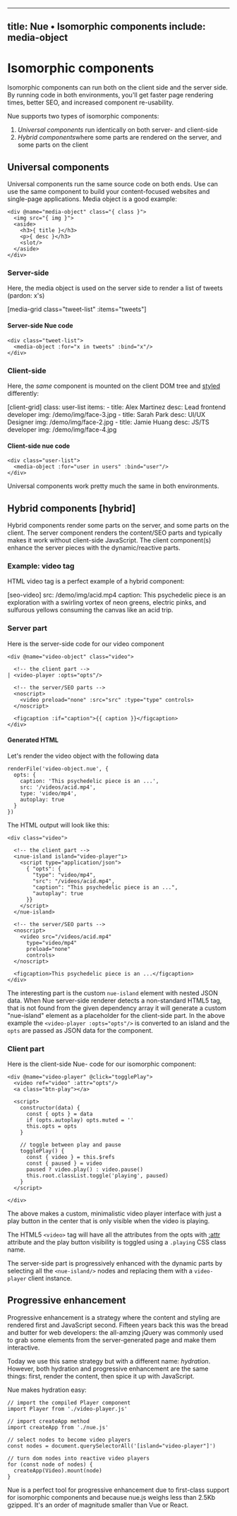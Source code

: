 
---
title: Nue • Isomorphic components
include: media-object
---

# Isomorphic components
Isomorphic components can run both on the client side and the server side. By running code in both environments, you'll get faster page rendering times, better SEO, and increased component re-usability.

Nue supports two types of isomorphic components:

1. *Universal components* run identically on both server- and client-side
2. *Hybrid components*where some parts are rendered on the server, and some parts on the client


## Universal components
Universal components run the same source code on both ends. Use can use the same component to build your content-focused websites and single-page applications. Media object is a good example:

```
<div @name="media-object" class="{ class }">
  <img src="{ img }">
  <aside>
    <h3>{ title }</h3>
    <p>{ desc }</h3>
    <slot/>
  </aside>
</div>
```

### Server-side
Here, the media object is used on the server side to render a list of tweets (pardon: x's)

[media-grid class="tweet-list" :items="tweets"]


#### Server-side Nue code

```
<div class="tweet-list">
  <media-object :for="x in tweets" :bind="x"/>
</div>
```


### Client-side
Here, the _same_ component is mounted on the client DOM tree and [styled](styling-components) differently:

[client-grid]
  class: user-list
  items:
    - title: Alex Martinez
      desc: Lead frontend developer
      img: /demo/img/face-3.jpg
    - title: Sarah Park
      desc: UI/UX Designer
      img: /demo/img/face-2.jpg
    - title: Jamie Huang
      desc: JS/TS developer
      img: /demo/img/face-4.jpg


#### Client-side nue code

```
<div class="user-list">
  <media-object :for="user in users" :bind="user"/>
</div>
```

Universal components work pretty much the same in both environments.



## Hybrid components [hybrid]
Hybrid components render some parts on the server, and some parts on the client. The server component renders the content/SEO parts and typically makes it work without client-side JavaScript. The client component(s) enhance the server pieces with the dynamic/reactive parts.


### Example: video tag
HTML video tag is a perfect example of a hybrid component:

[seo-video]
  src: /demo/img/acid.mp4
  caption: This psychedelic piece is an exploration with a swirling vortex of neon greens, electric pinks, and sulfurous yellows consuming the canvas like an acid trip.


### Server part
Here is the server-side code for our video component

```
<div @name="video-object" class="video">

  <!-- the client part -->
| <video-player :opts="opts"/>

  <!-- the server/SEO parts -->
  <noscript>
    <video preload="none" :src="src" :type="type" controls>
  </noscript>

  <figcaption :if="caption">{{ caption }}</figcaption>
</div>
```


#### Generated HTML
Let's render the video object with the following data

```
renderFile('video-object.nue', {
  opts: {
    caption: 'This psychedelic piece is an ...',
    src: '/videos/acid.mp4',
    type: 'video/mp4',
    autoplay: true
  }
})
```

The HTML output will look like this:

```
<div class="video">

  <!-- the client part -->
  <ınue-island island="video-player"ı>
    <script type="application/json">
      { "opts": {
        "type": "video/mp4",
        "src": "/videos/acid.mp4",
        "caption": "This psychedelic piece is an ...",
        "autoplay": true
      }}
    </script>
  </nue-island>

  <!-- the server/SEO parts -->
  <noscript>
    <video src="/videos/acid.mp4"
      type="video/mp4"
      preload="none"
      controls>
  </noscript>

  <figcaption>This psychedelic piece is an ...</figcaption>
</div>
```

The interesting part is the custom `nue-island` element with nested JSON data. When Nue server-side renderer detects a non-standard HTML5 tag, that is not found from the given dependency array it will generate a custom "nue-island" element as a placeholder for the client-side part. In the above example the `<video-player :opts="opts"/>` is converted to an island and the `opts` are passed as JSON data for the component.


### Client part
Here is the client-side Nue- code for our isomorphic component:

```
<div @name="video-player" @click="togglePlay">
  <video ref="video" :attr="opts"/>
  <a class="btn-play"></a>

  <script>
    constructor(data) {
      const { opts } = data
      if (opts.autoplay) opts.muted = ''
      this.opts = opts
    }

    // toggle between play and pause
    togglePlay() {
      const { video } = this.$refs
      const { paused } = video
      paused ? video.play() : video.pause()
      this.root.classList.toggle('playing', paused)
    }
  </script>

</div>
```

The above makes a custom, minimalistic video player interface with just a play button in the center that is only visible when the video is playing.

The HTML5 `<video>` tag will have all the attributes from the opts with [:attr](template-syntax#attr) attribute and the play button visibility is toggled using a `.playing` CSS class name.


The server-side part is progressively enhanced with the dynamic parts by selecting all the `<nue-island/>` nodes and replacing them with a `video-player` client instance.



## Progressive enhancement
Progressive enhancement is a strategy where the content and styling are rendered first and JavaScript second. Fifteen years back this was the bread and butter for web developers: the all-amzing jQuery was commonly used to grab some elements from the server-generated page and make them interactive.

Today we use this same strategy but with a different name: *hydration*. However, both hydration and progressive enhancement are the same things: first, render the content, then spice it up with JavaScript.

Nue makes hydration easy:

```
// import the compiled Player component
import Player from './video-player.js'

// import createApp method
import createApp from './nue.js'

// select nodes to become video players
const nodes = document.querySelectorAll('[island="video-player"]')

// turn dom nodes into reactive video players
for (const node of nodes) {
  createApp(Video).mount(node)
}
```

Nue is a perfect tool for progressive enhancement due to first-class support for isomorphic components and because nue.js weighs less than 2.5Kb gzipped. It's an order of magnitude smaller than Vue or React.




